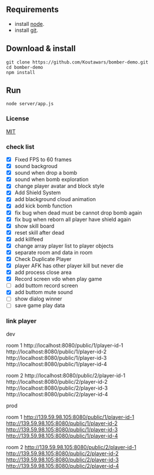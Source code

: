 ## Requirements
* install [node](https://nodejs.org/es/download/). </br>
* install [git](https://git-scm.com/downloads).
## Download & install
```console
git clone https://github.com/Koutawars/bomber-demo.git
cd bomber-demo
npm install
```
## Run
```console
node server/app.js
```
### License

[MIT](/LICENSE)

### check list
- [x] Fixed FPS to 60 frames
- [x] sound backgroud
- [x] sound when drop a bomb
- [x] sound when bomb exploration
- [x] change player avatar and block style
- [x] Add Shield System
- [x] add blackground cloud animation
- [x] add kick bomb function
- [x] fix bug when dead must be cannot drop bomb again
- [x] fix bug when reborn all player have shield again
- [x] show skill board
- [x] reset skill after dead
- [x] add killfeed
- [x] change array player list to player objects
- [x] separate room and data in room
- [x] Check Duplicate Player
- [x] player AFK has other player kill but never die
- [x] add process close area
- [x] Record screen vdo when play game
- [ ] add buttom record screen
- [x] add buttom mute sound
- [ ] show dialog winner
- [ ] save game play data
### link player

dev

room 1
http://localhost:8080/public/1/player-id-1
http://localhost:8080/public/1/player-id-2
http://localhost:8080/public/1/player-id-3
http://localhost:8080/public/1/player-id-4

room 2
http://localhost:8080/public/2/player-id-1
http://localhost:8080/public/2/player-id-2
http://localhost:8080/public/2/player-id-3
http://localhost:8080/public/2/player-id-4


prod



room 1
http://139.59.98.105:8080/public/1/player-id-1
http://139.59.98.105:8080/public/1/player-id-2
http://139.59.98.105:8080/public/1/player-id-3
http://139.59.98.105:8080/public/1/player-id-4

room 2
http://139.59.98.105:8080/public/2/player-id-1
http://139.59.98.105:8080/public/2/player-id-2
http://139.59.98.105:8080/public/2/player-id-3
http://139.59.98.105:8080/public/2/player-id-4